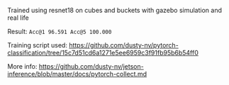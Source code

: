 Trained  using resnet18 on cubes and buckets with gazebo simulation and real life

Result: `Acc@1 96.591 Acc@5 100.000`

Training script used: https://github.com/dusty-nv/pytorch-classification/tree/15c7d51cd6a1271e5ee6959c3f91fb95b6b54ff0

More info: https://github.com/dusty-nv/jetson-inference/blob/master/docs/pytorch-collect.md

